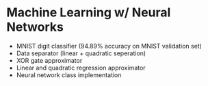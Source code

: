 # Machine Learning w/ Neural Networks

* MNIST digit classifier (94.89% accuracy on MNIST validation set)
* Data separator (linear + quadratic seperation)
* XOR gate approximator
* Linear and quadratic regression approximator
* Neural network class implementation
